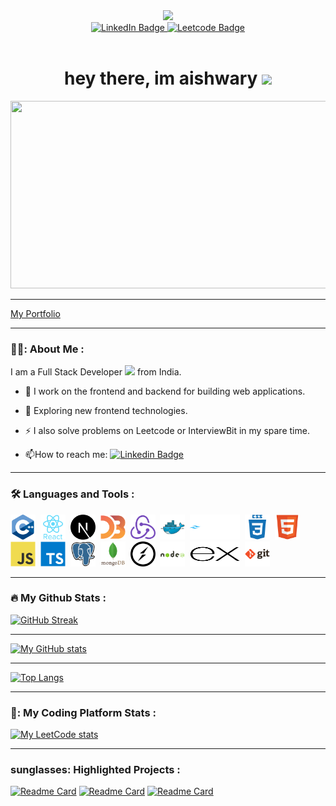 <div id="header" align="center">
  <img src="[https://user-images.githubusercontent.com/92984926/231811239-b0963241-fed9-4edd-a849-ab655a1f9c6c.png](https://i.pinimg.com/originals/ef/16/e4/ef16e4e68b0d3cb81e6bb8a8c3258d7e.gif)" width="100"/>
  <div id="badges">
    <a href="www.linkedin.com/in/aishwary-tripathi-4265b9216">
      <img src="https://img.shields.io/badge/LinkedIn-blue?style=for-the-badge&logo=linkedin&logoColor=white" alt="LinkedIn Badge"/>
    </a>
    <a href="https://leetcode.com/mini-drafter/">
      <img src="https://img.shields.io/badge/dynamic/json?style=for-the-badge&labelColor=black&color=%23ffa116&label=Solved&query=solvedOverTotal&url=https%3A%2F%2Fleetcode-badge.vercel.app%2Fapi%2Fusers%2Fmini-drafter&logo=leetcode&logoColor=yellow" alt="Leetcode Badge"/>
    </a>
  </div>
  <img src="https://komarev.com/ghpvc/?username=siliconboi&style=flat-square&color=blue" alt=""/>
  <h1>
    hey there, im aishwary
    <img src="https://media.giphy.com/media/hvRJCLFzcasrR4ia7z/giphy.gif" width="30px"/>
  </h1>
</div>
<div align="center">
  <img src="https://welcometobridgetown.files.wordpress.com/2020/02/anime-typing.gif" width="600" height="300"/>
</div>

---

<a href="">
     My Portfolio
    </a>
    
 ---
 
### 👨‍💻: About Me :
I am a Full Stack Developer <img src="https://media.giphy.com/media/WUlplcMpOCEmTGBtBW/giphy.gif" width="30"> from India.
- :telescope: I work on the frontend and backend for building web applications.

- :seedling: Exploring new frontend technologies.

- :zap: I also solve problems on Leetcode or InterviewBit in my spare time.

- :mailbox:How to reach me: [![Linkedin Badge](https://img.shields.io/badge/-kakbar-blue?style=flat&logo=Linkedin&logoColor=white)](www.linkedin.com/in/aishwary-tripathi-4265b9216)

---

### :hammer_and_wrench: Languages and Tools :
<div>
  <img src="https://github.com/devicons/devicon/blob/master/icons/cplusplus/cplusplus-original.svg" title="Cpp" alt="Cpp" width="40" height="40"/>&nbsp;
  <img src="https://github.com/devicons/devicon/blob/master/icons/react/react-original-wordmark.svg" title="React" alt="React" width="40" height="40"/>&nbsp;
  <img src="https://github.com/devicons/devicon/blob/master/icons/nextjs/nextjs-original.svg" title="NextJS" alt="NextJS" width="40" height="40"/>&nbsp;
  <img src="https://github.com/devicons/devicon/blob/master/icons/d3js/d3js-original.svg" title="D3JS" alt="D3JS" width="40" height="40"/>&nbsp;
  <img src="https://github.com/devicons/devicon/blob/master/icons/redux/redux-original.svg" title="Redux" alt="Redux " width="40" height="40"/>&nbsp;
    <img src="https://github.com/devicons/devicon/blob/master/icons/docker/docker-original.svg" title="Docker" alt="Docker " width="40" height="40"/>&nbsp;
  <img src="https://github.com/devicons/devicon/blob/master/icons/tailwindcss/tailwindcss-original-wordmark.svg" title="Tailwind" alt="Tailwind " width="80" height="40"/>&nbsp;
  <img src="https://github.com/devicons/devicon/blob/master/icons/css3/css3-plain-wordmark.svg"  title="CSS3" alt="CSS" width="40" height="40"/>&nbsp;
  <img src="https://github.com/devicons/devicon/blob/master/icons/html5/html5-original.svg" title="HTML5" alt="HTML" width="40" height="40"/>&nbsp;
  <img src="https://github.com/devicons/devicon/blob/master/icons/javascript/javascript-original.svg" title="JavaScript" alt="JavaScript" width="40" height="40"/>&nbsp;
  <img src="https://github.com/devicons/devicon/blob/master/icons/typescript/typescript-original.svg" title="TypeScript" alt="TypeScript" width="40" height="40"/>&nbsp;
    <img src="https://github.com/devicons/devicon/blob/master/icons/postgresql/postgresql-original.svg" title="Postgresql" alt="Postgresql " width="40" height="40"/>&nbsp;
  <img src="https://github.com/devicons/devicon/blob/master/icons/mongodb/mongodb-original-wordmark.svg" title="MongoDB"  alt="MongoDB" width="40" height="40"/>&nbsp;
    <img src="https://github.com/devicons/devicon/blob/master/icons/socketio/socketio-original.svg" title="Socket" alt="Socket " width="40" height="40"/>&nbsp;
  <img src="https://github.com/devicons/devicon/blob/master/icons/nodejs/nodejs-original-wordmark.svg" title="NodeJS" alt="NodeJS" width="40" height="40"/>&nbsp;
    <img src="https://github.com/devicons/devicon/blob/master/icons/express/express-original.svg" title="Express" alt="Express " width="80" height="40"/>&nbsp;
  <img src="https://github.com/devicons/devicon/blob/master/icons/git/git-original-wordmark.svg" title="Git" **alt="Git" width="40" height="40"/>
</div>

---

### :fire: My Github Stats :
[![GitHub Streak](http://github-readme-streak-stats.herokuapp.com?user=siliconboi&theme=dark&background=000000)](https://git.io/streak-stats)

---

[![My GitHub stats](https://github-readme-stats.vercel.app/api?username=siliconboi)](https://github.com/anuraghazra/github-readme-stats)

---

[![Top Langs](https://github-readme-stats.vercel.app/api/top-langs/?username=siliconboi&layout=compact&theme=vision-friendly-dark)](https://github.com/anuraghazra/github-readme-stats)

---
### 🔧: My Coding Platform Stats :
[![My LeetCode stats](https://leetcode-stats-six.vercel.app/?username=mini-drafter&IN)](https://github.com/KnlnKS/leetcode-stats)

---
### sunglasses: Highlighted Projects :
[![Readme Card](https://github-readme-stats.vercel.app/api/pin/?username=siliconboi&repo=spotify-clone)](https://github.com/anuraghazra/github-readme-stats)
[![Readme Card](https://github-readme-stats.vercel.app/api/pin/?username=siliconboi&repo=Waste-Management-System)](https://github.com/anuraghazra/github-readme-stats)
[![Readme Card](https://github-readme-stats.vercel.app/api/pin/?username=siliconboi&repo=Project-Management-App)](https://github.com/anuraghazra/github-readme-stats)



